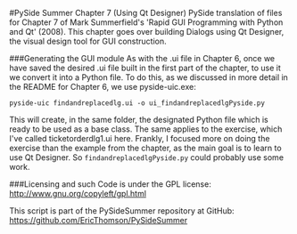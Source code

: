 #PySide Summer Chapter 7 (Using Qt Designer)
PySide translation of files for Chapter 7 of Mark Summerfield's 'Rapid GUI Programming with Python and Qt' (2008). This chapter goes over building Dialogs using Qt Designer, the visual design tool for GUI construction.

###Generating the GUI module
As with the .ui file in Chapter 6, once we have saved the desired .ui file built in the first part of the chapter, to use it we convert it into a Python file. To do this, as we discussed in more detail in the README for Chapter 6, we use pyside-uic.exe:

`pyside-uic findandreplacedlg.ui -o ui_findandreplacedlgPyside.py`

This will create, in the same folder, the designated Python file which is ready to be used as a base class. The same applies to the exercise, which I've called ticketorderdlg1.ui here. Frankly, I focused more on doing the exercise than the example from the chapter, as the main goal is to learn to use Qt Designer. So `findandreplacedlgPyside.py` could probably use some work.

###Licensing and such
Code is under the GPL license: http://www.gnu.org/copyleft/gpl.html

This script is part of the PySideSummer repository at GitHub:
https://github.com/EricThomson/PySideSummer

